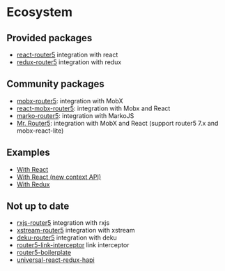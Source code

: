 # Ecosystem

## Provided packages

* [react-router5](https://github.com/router5/router5/tree/master/packages/react-router5) integration with react
* [redux-router5](https://github.com/router5/router5/tree/master/packages/redux-router5) integration with redux

## Community packages

* [mobx-router5](https://github.com/LeonardoGentile/mobx-router5): integration with MobX
* [react-mobx-router5](https://github.com/LeonardoGentile/react-mobx-router5): integration with Mobx and React
* [marko-router5](https://jesse1983.github.io/marko-router5/#/): integration with MarkoJS
* [Mr. Router5](https://github.com/pzmosquito/mr-router5): integration with MobX and React (support router5 7.x and mobx-react-lite)

## Examples

* [With React](https://stackblitz.com/edit/react-router5)
* [With React \(new context API\)](https://stackblitz.com/edit/react-router5-new-context-api)
* [With Redux](https://stackblitz.com/edit/react-redux-router5)

## Not up to date

* [rxjs-router5](https://github.com/router5/router5/tree/master/packages/redux-router5) integration with rxjs
* [xstream-router5](https://github.com/router5/router5/tree/master/packages/redux-router5) integration with xstream
* [deku-router5](https://github.com/router5/router5/tree/master/packages/deku-router5) integration with deku
* [router5-link-interceptor](https://github.com/jas-chen/router5-link-interceptor) link interceptor
* [router5-boilerplate](https://github.com/sitepack/router5-boilerplate)
* [universal-react-redux-hapi](https://github.com/nanopx/universal-react-redux-hapi)

